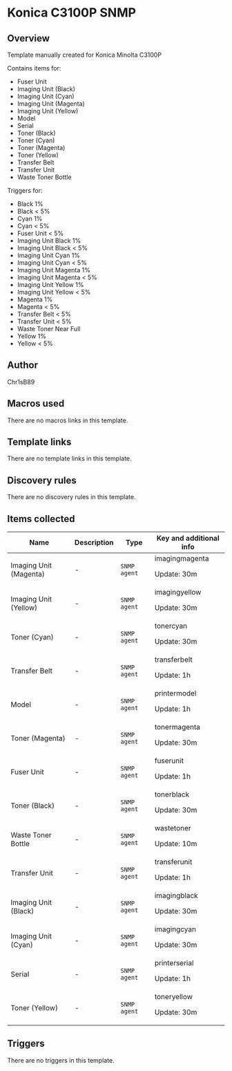# Konica C3100P SNMP

## Overview

Template manually created for Konica Minolta C3100P


Contains items for:


* Fuser Unit
* Imaging Unit (Black)
* Imaging Unit (Cyan)
* Imaging Unit (Magenta)
* Imaging Unit (Yellow)
* Model
* Serial
* Toner (Black)
* Toner (Cyan)
* Toner (Magenta)
* Toner (Yellow)
* Transfer Belt
* Transfer Unit
* Waste Toner Bottle


Triggers for:


* Black 1%
* Black < 5%
* Cyan 1%
* Cyan < 5%
* Fuser Unit < 5%
* Imaging Unit Black 1%
* Imaging Unit Black < 5%
* Imaging Unit Cyan 1%
* Imaging Unit Cyan < 5%
* Imaging Unit Magenta 1%
* Imaging Unit Magenta < 5%
* Imaging Unit Yellow 1%
* Imaging Unit Yellow < 5%
* Magenta 1%
* Magenta < 5%
* Transfer Belt < 5%
* Transfer Unit < 5%
* Waste Toner Near Full
* Yellow 1%
* Yellow < 5%


## Author

Chr1sB89

## Macros used

There are no macros links in this template.

## Template links

There are no template links in this template.

## Discovery rules

There are no discovery rules in this template.

## Items collected

|Name|Description|Type|Key and additional info|
|----|-----------|----|----|
|Imaging Unit (Magenta)|<p>-</p>|`SNMP agent`|imagingmagenta<p>Update: 30m</p>|
|Imaging Unit (Yellow)|<p>-</p>|`SNMP agent`|imagingyellow<p>Update: 30m</p>|
|Toner (Cyan)|<p>-</p>|`SNMP agent`|tonercyan<p>Update: 30m</p>|
|Transfer Belt|<p>-</p>|`SNMP agent`|transferbelt<p>Update: 1h</p>|
|Model|<p>-</p>|`SNMP agent`|printermodel<p>Update: 1h</p>|
|Toner (Magenta)|<p>-</p>|`SNMP agent`|tonermagenta<p>Update: 30m</p>|
|Fuser Unit|<p>-</p>|`SNMP agent`|fuserunit<p>Update: 1h</p>|
|Toner (Black)|<p>-</p>|`SNMP agent`|tonerblack<p>Update: 30m</p>|
|Waste Toner Bottle|<p>-</p>|`SNMP agent`|wastetoner<p>Update: 10m</p>|
|Transfer Unit|<p>-</p>|`SNMP agent`|transferunit<p>Update: 1h</p>|
|Imaging Unit (Black)|<p>-</p>|`SNMP agent`|imagingblack<p>Update: 30m</p>|
|Imaging Unit (Cyan)|<p>-</p>|`SNMP agent`|imagingcyan<p>Update: 30m</p>|
|Serial|<p>-</p>|`SNMP agent`|printerserial<p>Update: 1h</p>|
|Toner (Yellow)|<p>-</p>|`SNMP agent`|toneryellow<p>Update: 30m</p>|


## Triggers

There are no triggers in this template.

